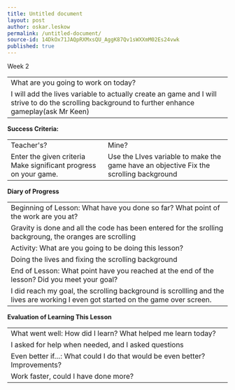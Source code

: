 ```yaml
---
title: Untitled document
layout: post
author: oskar.leskow
permalink: /untitled-document/
source-id: 14DkOx71JAQpRXMxsQU_AggK87Qv1sWXXmM02Es24vwk
published: true
---
```

Week 2

<table>
  <tr>
    <td>What are you going to work on today?</td>
  </tr>
  <tr>
    <td>I will add the lives variable to actually create an game and I will strive to do the scrolling background to further enhance gameplay(ask Mr Keen)</td>
  </tr>
</table>


**Success Criteria:**

<table>
  <tr>
    <td>Teacher's?</td>
    <td>Mine?</td>
  </tr>
  <tr>
    <td>Enter the given criteria
Make significant progress on your game.
</td>
    <td>Use the LIves variable to make the game have an objective 
Fix the scrolling background</td>
  </tr>
</table>


**Diary of Progress**

<table>
  <tr>
    <td>Beginning of Lesson: What have you done so far? What point of the work are you at?</td>
  </tr>
  <tr>
    <td>Gravity is done and all the code has been entered for the srolling backgroung, the oranges are scrolling</td>
  </tr>
  <tr>
    <td>Activity:  What are you going to be doing this lesson? </td>
  </tr>
  <tr>
    <td>Doing the lives and fixing the scrolling background</td>
  </tr>
  <tr>
    <td>End of Lesson: What point have you reached at the end of the lesson? Did you meet your goal? </td>
  </tr>
  <tr>
    <td>I did  reach my goal, the scrolling background is scrollling and the lives are working I even got started on the game over screen.</td>
  </tr>
</table>


**Evaluation of Learning This Lesson**

<table>
  <tr>
    <td>What went well: How did I learn? What helped me learn today? </td>
  </tr>
  <tr>
    <td>I asked for help when needed, and I asked questions</td>
  </tr>
  <tr>
    <td>Even better if…: What could I do that would be even better? Improvements? </td>
  </tr>
  <tr>
    <td>Work faster, could I have done more?</td>
  </tr>
</table>


